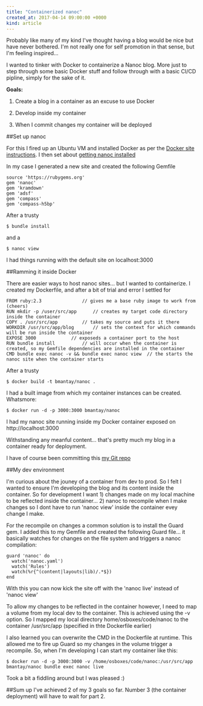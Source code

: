 ```yaml
---
title: "Containerized nanoc"
created_at: 2017-04-14 09:00:00 +0000
kind: article
---
```



Probably like many of my kind I've thought having a blog would be nice but have never bothered. I'm not really one for self promotion in that sense, but I'm feeling inspired...

I wanted to tinker with Docker to containerize a Nanoc blog. More just to step through some basic Docker stuff and follow through with a basic CI/CD pipline, simply for the sake of it.

**Goals:**

1. Create a blog in a container as an excuse to use Docker

2. Develop inside my container

3. When I commit changes my container will be deployed

##Set up nanoc

For this I fired up an Ubuntu VM and installed Docker as per the [Docker site instructions](https://docs.docker.com/engine/installation/linux/ubuntu/). I then set about [getting nanoc installed](https://nanoc.ws/doc/tutorial/)

In my case I generated a new site and created the following Gemfile

    source 'https://rubygems.org'
    gem 'nanoc'
    gem 'kramdown'
    gem 'adsf'
    gem 'compass'
    gem 'compass-h5bp'

After a trusty 

    $ bundle install

and a

    $ nanoc view

I had things running with the default site on localhost:3000

##Ramming it inside Docker

There are easier ways to host nanoc sites... but I wanted to containerize. I created my Dockerfile, and after a bit of trial and error I settled for

    FROM ruby:2.3				// gives me a base ruby image to work from (cheers) 
    RUN mkdir -p /user/src/app		// creates my target code directory inside the container
    COPY . /usr/src/app			// takes my source and puts it there
    WORKDIR /usr/src/app/blog		// sets the context for which commands will be run inside the container
    EXPOSE 3000				// exposeds a container port to the host
    RUN bundle install			// will occur when the container is created, so my Gemfile dependencies are installed in the container
    CMD bundle exec nanoc -v && bundle exec nanoc view	// the starts the nanoc site when the container starts

After a trusty 

    $ docker build -t bmantay/nanoc .

I had a built image from which my container instances can be created. Whatsmore:

    $ docker run -d -p 3000:3000 bmantay/nanoc

I had my nanoc site running inside my Docker container exposed on http://localhost:3000

Withstanding any meanful content... that's pretty much my blog in a container ready for deployment.

I have of course been committing this [my Git repo](https://github.com/Brianmantay/nanoc)

##My dev environment

I'm curious about the jouney of a container from dev to prod. So I felt I wanted to ensure I'm developing the blog and its content inside the container. So for development I want 1) changes made on my local machine to be reflected inside the container... 2) nanoc to recompile when I make changes so I dont have to run 'nanoc view' inside the container evey change I make.

For the recompile on changes a common solution is to install the Guard gem. I added this to my Gemfile and created the following Guard file... it basically watches for changes on the file system and triggers a nanoc compilation:

    guard 'nanoc' do
      watch('nanoc.yaml')
      watch('Rules')
      watch(%r{^(content|layouts|lib)/.*$})
    end

With this you can now kick the site off with the 'nanoc live' instead of 'nanoc view'

To allow my changes to be reflected in the container however, I need to map a volume from my local dev to the container. This is achieved using the -v option. So I mapped my local directory home/osboxes/code/nanoc to the container /usr/src/app (specified in thte Dockerfile earlier)

I also learned you can overwrite the CMD in the Dockerfile at runtime. This allowed me to fire up Guard so my changes in the volume trigger a recompile. So, when I'm developing I can start my container like this:
 
    $ docker run -d -p 3000:3000 -v /home/osboxes/code/nanoc:/usr/src/app bmantay/nanoc bundle exec nanoc live

Took a bit a fiddling around but I was pleased :)

##Sum up
I've achieved 2 of my 3 goals so far. Number 3 (the container deployment) will have to wait for part 2.



